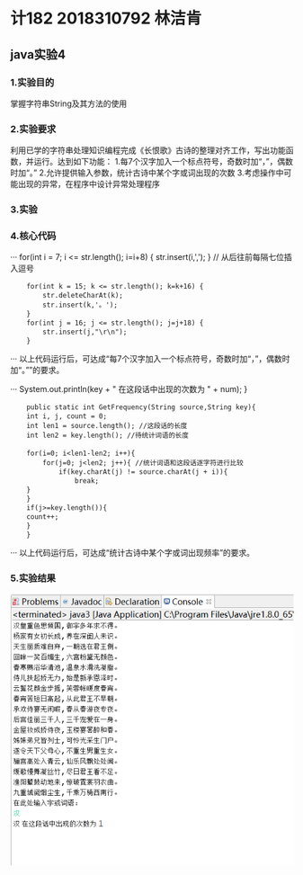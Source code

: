 # 计182 2018310792 林洁肯
## java实验4
### 1.实验目的
掌握字符串String及其方法的使用
### 2.实验要求
利用已学的字符串处理知识编程完成《长恨歌》古诗的整理对齐工作，写出功能函数，并运行。达到如下功能：
1.每7个汉字加入一个标点符号，奇数时加“，”，偶数时加“。”
2.允许提供输入参数，统计古诗中某个字或词出现的次数
3.考虑操作中可能出现的异常，在程序中设计异常处理程序
### 3.实验

### 4.核心代码	
···
        for(int i = 7; i <= str.length(); i=i+8) {
        	str.insert(i,',');
        }
        // 从后往前每隔七位插入逗号
           
        for(int k = 15; k <= str.length(); k=k+16) {
        	str.deleteCharAt(k);
            str.insert(k,'。');
        }
        for(int j = 16; j <= str.length(); j=j+18) {
        	str.insert(j,"\r\n");
        }
···
以上代码运行后，可达成“每7个汉字加入一个标点符号，奇数时加“，”，偶数时加“。””的要求。


···
        System.out.println(key + " 在这段话中出现的次数为 " + num);
        }

        public static int GetFrequency(String source,String key){
        int i, j, count = 0;
        int len1 = source.length(); //这段话的长度
        int len2 = key.length(); //待统计词语的长度

        for(i=0; i<len1-len2; i++){
        	for(j=0; j<len2; j++){ //统计词语和这段话逐字符进行比较
        		if(key.charAt(j) != source.charAt(j + i)){
        			break;
        }
        }
        if(j>=key.length()){
        count++;
        }
        }
···
以上代码运行后，可达成“统计古诗中某个字或词出现频率”的要求。
### 5.实验结果
![images](https://github.com/Linjieken/java-4/blob/master/images/微信图片_20191117200925.png)
